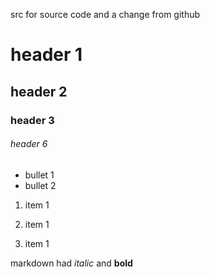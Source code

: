 src for source code and a change from github

# header 1

## header 2

### header 3

###### header 6

- bullet 1
- bullet 2

1. item 1
1. item 1

1. item 1

markdown had *italic* and **bold** 

